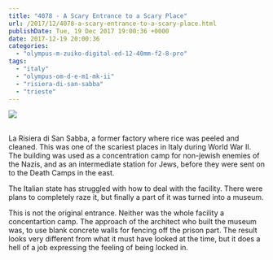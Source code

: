 ```yaml
---
title: "4078 - A Scary Entrance to a Scary Place"
url: /2017/12/4078-a-scary-entrance-to-a-scary-place.html
publishDate: Tue, 19 Dec 2017 19:00:36 +0000
date: 2017-12-19 20:00:36
categories: 
  - "olympus-m-zuiko-digital-ed-12-40mm-f2-8-pro"
tags: 
  - "italy"
  - "olympus-om-d-e-m1-mk-ii"
  - "risiera-di-san-sabba"
  - "trieste"
---
```

<div class="container">
<div class="center"><a target="_blank" href="https://d25zfm9zpd7gm5.cloudfront.net/1200x1200/2017/20170526_105607_lr.jpg"><img class="webfeedsFeaturedVisual" src="https://d25zfm9zpd7gm5.cloudfront.net/0600x0600/2017/20170526_105607_lr.jpg" /></a></div>
</div>
<br />

La Risiera di San Sabba, a former factory where rice was peeled and cleaned. This was one of the scariest places in Italy during World War II. The building was used as a concentration camp for non-jewish enemies of the Nazis, and as an intermediate station for Jews, before they were sent on to the Death Camps in the east.

The Italian state has struggled with how to deal with the facility. There were plans to completely raze it, but finally a part of it was turned into a museum.

This is not the original entrance. Neither was the whole facility a concentartion camp. The approach of the architect who built the museum was, to use blank concrete walls for fencing off the prison part. The result looks very different from what it must have looked at the time, but it does a hell of a job expressing the feeling of being locked in.


